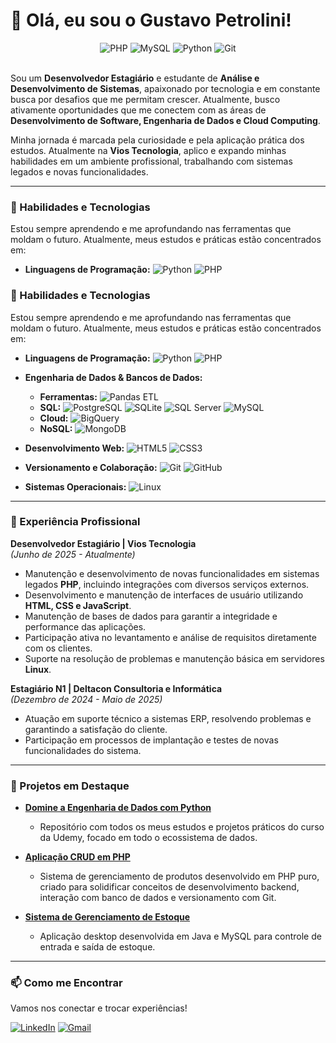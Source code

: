 # 👋 Olá, eu sou o Gustavo Petrolini!

<div align="center">
  <img src="https://img.shields.io/badge/PHP-777BB4?style=for-the-badge&logo=php&logoColor=white" alt="PHP"/>
  <img src="https://img.shields.io/badge/MySQL-005C84?style=for-the-badge&logo=mysql&logoColor=white" alt="MySQL"/>
  <img src="https://img.shields.io/badge/Python-3776AB?style=for-the-badge&logo=python&logoColor=white" alt="Python"/>
  <img src="https://img.shields.io/badge/GIT-F05032?style=for-the-badge&logo=git&logoColor=white" alt="Git"/>
</div>

<br>

Sou um **Desenvolvedor Estagiário** e estudante de **Análise e Desenvolvimento de Sistemas**, apaixonado por tecnologia e em constante busca por desafios que me permitam crescer. Atualmente, busco ativamente oportunidades que me conectem com as áreas de **Desenvolvimento de Software, Engenharia de Dados e Cloud Computing**.

Minha jornada é marcada pela curiosidade e pela aplicação prática dos estudos. Atualmente na **Vios Tecnologia**, aplico e expando minhas habilidades em um ambiente profissional, trabalhando com sistemas legados e novas funcionalidades.

---

### 🚀 Habilidades e Tecnologias

Estou sempre aprendendo e me aprofundando nas ferramentas que moldam o futuro. Atualmente, meus estudos e práticas estão concentrados em:

* **Linguagens de Programação:**
    ![Python](https://img.shields.io/badge/Python-3776AB?style=for-the-badge&logo=python&logoColor=white)
    ![PHP](https://img.shields.io/badge/PHP-777BB4?style=for-the-badge&logo=php&logoColor=white)

### 🚀 Habilidades e Tecnologias

Estou sempre aprendendo e me aprofundando nas ferramentas que moldam o futuro. Atualmente, meus estudos e práticas estão concentrados em:

* **Linguagens de Programação:**
    <img src="https://img.shields.io/badge/Python-3776AB?style=for-the-badge&logo=python&logoColor=white" alt="Python"/>
    <img src="https://img.shields.io/badge/PHP-777BB4?style=for-the-badge&logo=php&logoColor=white" alt="PHP"/>

* **Engenharia de Dados & Bancos de Dados:**
    * **Ferramentas:** <img src="https://img.shields.io/badge/Pandas-150458?style=for-the-badge&logo=pandas&logoColor=white" alt="Pandas"/>      ETL
    * **SQL:** <img src="https://img.shields.io/badge/PostgreSQL-316192?style=for-the-badge&logo=postgresql&logoColor=white" alt="PostgreSQL"/>
        <img src="https://img.shields.io/badge/SQLite-07405E?style=for-the-badge&logo=sqlite&logoColor=white" alt="SQLite"/>
        <img src="https://img.shields.io/badge/Microsoft%20SQL%20Server-CC2927?style=for-the-badge&logo=microsoftsqlserver&logoColor=white" alt="SQL Server"/>
        <img src="https://img.shields.io/badge/MySQL-005C84?style=for-the-badge&logo=mysql&logoColor=white" alt="MySQL"/>
    * **Cloud:**
        <img src="https://img.shields.io/badge/Google%20BigQuery-4285F4?style=for-the-badge&logo=googlebigquery&logoColor=white" alt="BigQuery"/>
    * **NoSQL:**
        <img src="https://img.shields.io/badge/MongoDB-4EA94B?style=for-the-badge&logo=mongodb&logoColor=white" alt="MongoDB"/>

* **Desenvolvimento Web:**
    <img src="https://img.shields.io/badge/HTML5-E34F26?style=for-the-badge&logo=html5&logoColor=white" alt="HTML5"/>
    <img src="https://img.shields.io/badge/CSS3-1572B6?style=for-the-badge&logo=css3&logoColor=white" alt="CSS3"/>

* **Versionamento e Colaboração:**
    <img src="https://img.shields.io/badge/GIT-F05032?style=for-the-badge&logo=git&logoColor=white" alt="Git"/>
    <img src="https://img.shields.io/badge/GitHub-181717?style=for-the-badge&logo=github&logoColor=white" alt="GitHub"/>

* **Sistemas Operacionais:**
    <img src="https://img.shields.io/badge/Linux-FCC624?style=for-the-badge&logo=linux&logoColor=black" alt="Linux"/>

---

### 💼 Experiência Profissional

**Desenvolvedor Estagiário | Vios Tecnologia** <br>
*(Junho de 2025 - Atualmente)*
* Manutenção e desenvolvimento de novas funcionalidades em sistemas legados **PHP**, incluindo integrações com diversos serviços externos.
* Desenvolvimento e manutenção de interfaces de usuário utilizando **HTML, CSS e JavaScript**.
* Manutenção de bases de dados para garantir a integridade e performance das aplicações.
* Participação ativa no levantamento e análise de requisitos diretamente com os clientes.
* Suporte na resolução de problemas e manutenção básica em servidores **Linux**.

**Estagiário N1 | Deltacon Consultoria e Informática** <br>
*(Dezembro de 2024 - Maio de 2025)*
* Atuação em suporte técnico a sistemas ERP, resolvendo problemas e garantindo a satisfação do cliente.
* Participação em processos de implantação e testes de novas funcionalidades do sistema.

---

### 📂 Projetos em Destaque

* **[Domine a Engenharia de Dados com Python](https://github.com/GPetrolini/Data-Engineer-With-Python)**
    * Repositório com todos os meus estudos e projetos práticos do curso da Udemy, focado em todo o ecossistema de dados.

* **[Aplicação CRUD em PHP](https://github.com/GPetrolini/ItensGamer-CRUD-PHP)**
    * Sistema de gerenciamento de produtos desenvolvido em PHP puro, criado para solidificar conceitos de desenvolvimento backend, interação com banco de dados e versionamento com Git.

* **[Sistema de Gerenciamento de Estoque](https://github.com/GPetrolini/Stock-Management-System)**
    * Aplicação desktop desenvolvida em Java e MySQL para controle de entrada e saída de estoque.

---

### 📫 Como me Encontrar

Vamos nos conectar e trocar experiências!

<a href="https://www.linkedin.com/in/gustavo-petrolini-885080213/" target="_blank"><img src="https://img.shields.io/badge/LinkedIn-0077B5?style=for-the-badge&logo=linkedin&logoColor=white" alt="LinkedIn"></a>
<a href="mailto:guspetrolini@gmail.com"><img src="https://img.shields.io/badge/Gmail-D14836?style=for-the-badge&logo=gmail&logoColor=white" alt="Gmail"></a>
